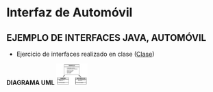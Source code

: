 <h1> Interfaz de Automóvil </h1>
<h2> EJEMPLO DE INTERFACES JAVA, AUTOMÓVIL </h2>

 - Ejercicio de interfaces realizado en clase ([Clase](https://youtu.be/GIhN8hp8Dx0))
 
 **DIAGRAMA UML**
<img aling="center" widht="100" height="50" src="EjemploInterface/esquemaUML.png">
